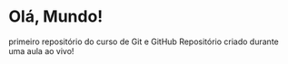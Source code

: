 # Olá, Mundo!
primeiro repositório do curso de Git e GitHub
Repositório criado durante uma aula ao vivo!

